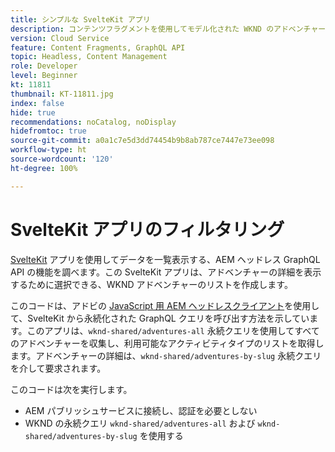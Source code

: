 ```yaml
---
title: シンプルな SvelteKit アプリ
description: コンテンツフラグメントを使用してモデル化された WKND のアドベンチャーを表示する、シンプルな SvelteKit アプリです。
version: Cloud Service
feature: Content Fragments, GraphQL API
topic: Headless, Content Management
role: Developer
level: Beginner
kt: 11811
thumbnail: KT-11811.jpg
index: false
hide: true
recommendations: noCatalog, noDisplay
hidefromtoc: true
source-git-commit: a0a1c7e5d3dd74454b9b8ab787ce7447e73ee098
workflow-type: ht
source-wordcount: '120'
ht-degree: 100%

---
```



# SvelteKit アプリのフィルタリング

[SvelteKit](https://kit.svelte.dev/) アプリを使用してデータを一覧表示する、AEM ヘッドレス GraphQL API の機能を調べます。この SvelteKit アプリは、アドベンチャーの詳細を表示するために選択できる、WKND アドベンチャーのリストを作成します。

このコードは、アドビの [JavaScript 用 AEM ヘッドレスクライアント](https://github.com/adobe/aem-headless-client-js/blob/main/api-reference.md)を使用して、SvelteKit から永続化された GraphQL クエリを呼び出す方法を示しています。このアプリは、`wknd-shared/adventures-all` 永続クエリを使用してすべてのアドベンチャーを収集し、利用可能なアクティビティタイプのリストを取得します。アドベンチャーの詳細は、`wknd-shared/adventures-by-slug` 永続クエリを介して要求されます。

このコードは次を実行します。

+ AEM パブリッシュサービスに接続し、認証を必要としない
+ WKND の永続クエリ `wknd-shared/adventures-all` および `wknd-shared/adventures-by-slug` を使用する
